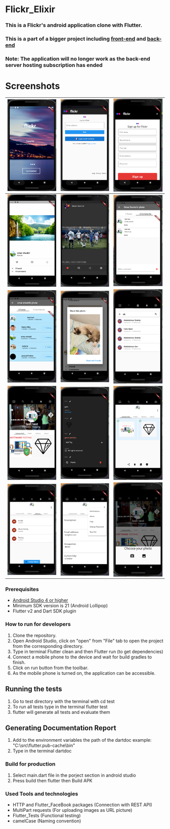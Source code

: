# Flickr_Elixir
### This is a Flickr's android application clone with Flutter.

### This is a part of a bigger project including [front-end](https://github.com/omarelwakil/SWFrontend) and [back-end](https://github.com/yousefwalid/SpotifyElGhalaba)

### Note: The application will no longer work as the back-end server hosting subscription has ended

# Screenshots
![](screenshots/screenshot_1.PNG) |![](screenshots/screenshot_2.png) |![](screenshots/screenshot_3.png)
:-----------------------------:|:-----------------------------:|:-----------------------------:
![](screenshots/screenshot_4.png) |![](screenshots/screenshot_5.png) |![](screenshots/screenshot_6.png)
![](screenshots/screenshot_7.png) |![](screenshots/screenshot_8.png) |![](screenshots/screenshot_9.png)
![](screenshots/screenshot_10.png) |![](screenshots/screenshot_11.png) |![](screenshots/screenshot_12.png)
![](screenshots/screenshot_13.png) |![](screenshots/screenshot_14.png) |![](screenshots/screenshot_15.png)


### Prerequisites
- [Android Studio 4 or higher](https://developer.android.com/studio/)
- Minimum SDK version is 21 (Android Lollipop)
- Flutter v2 and Dart SDK plugin

### How to run for developers
1. Clone the repository. 
2. Open Android Studio, click on "open" from "File" tab to open the project from the corresponding directory. 
3. Type in terminal Flutter clean and then Flutter run (to get dependencies)
4. Connect a mobile phone to the device and wait for build gradles to finish. 
5. Click on run button from the toolbar.
6. As the mobile phone is turned on, the application can be accessible.

## Running the tests
1. Go to test directory with the terminal with cd test
2. To run all tests type in the terminal flutter test
3. flutter will generate all tests and evaluate them
 
## Generating Documentation Report
1. Add to the environment variables the path of the dartdoc example: "C:\src\flutter\.pub-cache\bin"
2. Type in the terminal dartdoc 

### Build for production
1. Select main.dart file in the porject section in android studio
2. Press build then flutter then Build APK

### Used Tools and technologies
- HTTP and Flutter_FaceBook packages (Connection with REST API)
- MultiPart requests (For uploading images as URL picture) 
- Flutter_Tests (Functional testing)
- camelCase (Naming convention)
